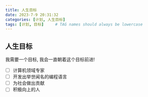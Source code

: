 ```yaml
---
title: 人生目标
date: 2023-7-9 20:31:32
categories: [计划, 人生目标]
tags: [计划, 目标]     # TAG names should always be lowercase
---
```


## 人生目标

我需要一个目标, 我会一直朝着这个目标前进!
- [ ] 计算机领域专家
- [ ] 开发出举世闻名的编程语言
- [ ] 为社会做出贡献
- [ ] 积极向上的人